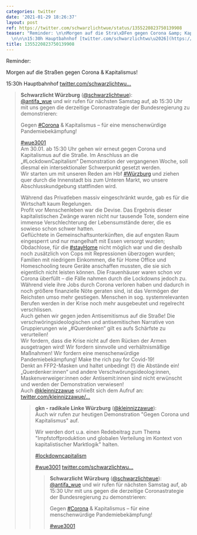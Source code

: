 ```yaml
---
categories: twitter
date: '2021-01-29 18:26:37'
layout: post
ref: https://twitter.com/schwarzlichtwue/status/1355220823750139908
teaser: "Reminder: \n\nMorgen auf die Stra\xDFen gegen Corona &amp; Kapitalismus!\n\
  \n\n\n15:30h Hauptbahnhof [twitter.com/schwarzlichtwu\u2026](https://twitter.com/schwarzlichtwue/status/1353707324402241536)"
title: 1355220823750139908
---
```

Reminder: 

Morgen auf die Straßen gegen Corona &amp; Kapitalismus!



15:30h Hauptbahnhof [twitter.com/schwarzlichtwu…](https://twitter.com/schwarzlichtwue/status/1353707324402241536)
> <b>Schwarzlicht Würzburg</b> ([@schwarzlichtwue](https://twitter.com/schwarzlichtwue)):  
>[@antifa_wue](https://twitter.com/antifa_wue) und wir rufen für nächsten Samstag auf, ab 15:30 Uhr mit uns gegen die derzeitige Coronastrategie der Bundesregierung zu demonstrieren:   
>  
>  
>  
>Gegen [#Corona](/t/corona) &amp; Kapitalismus – für eine menschenwürdige Pandemiebekämpfung!  
>  
>  
>  
>[#wue3001](/t/wue3001)   
>Am 30.01. ab 15:30 Uhr gehen wir erneut gegen Corona und Kapitalismus auf die Straße. Im Anschluss an die „#LockdownCapitalism“ Demonstration der vergangenen Woche, soll diesmal ein intersektionaler Schwerpunkt gesetzt werden.  
>Wir starten um mit unseren Reden am Hbf [#Würzburg](/t/würzburg) und ziehen quer durch die Innenstadt bis zum Unteren Markt, wo unsere Abschlusskundgebung stattfinden wird.   
>  
>  
>  
>Während das Privatleben massiv eingeschränkt wurde, gab es für die Wirtschaft kaum Regelungen.  
>Profit vor Menschenleben war die Devise. Das Ergebnis dieser kapitalistischen Zwänge waren nicht nur tausende Tote, sondern eine immense Verschlechterung der Lebensumstände derer, die es sowieso schon schwer hatten.  
>Geflüchtete in Gemeinschaftsunterkünften, die auf engsten Raum eingesperrt und nur mangelhaft mit Essen versorgt wurden; Obdachlose, für die [#stayHome](/t/stayhome) nicht möglich war und die deshalb noch zusätzlich von Cops mit Repressionen überzogen wurden;  
>Familien mit niedrigem Einkommen, die für Home Office und Homeschooling teure Geräte anschaffen mussten, die sie sich eigentlich nicht leisten können. Die Frauenhäuser waren schon vor Corona überfüllt – die Fälle nahmen durch die Lockdowns jedoch zu.  
>Während viele ihre Jobs durch Corona verloren haben und dadurch in noch größere finanzielle Nöte geraten sind, ist das Vermögen der Reichsten umso mehr gestiegen. Menschen in sog. systemrelevanten Berufen werden in der Krise noch mehr ausgebeutet und regelrecht verschlissen.  
>Auch gehen wir gegen jeden Antisemitismus auf die Straße! Die verschwöringsideologischen und antisemitischen Narrative von Gruppierungen wie „#Querdenken“ gilt es aufs Schärfste zu verurteilen!  
>Wir fordern, dass die Krise nicht auf dem Rücken der Armen ausgetragen wird! Wir fordern sinnvolle und verhältnismäßige Maßnahmen! Wir fordern eine menschenwürdige Pandemiebekämpfung! Make the rich pay for Covid-19!  
>Denkt an FFP2-Masken und haltet unbedingt (!) die Abstände ein! „Querdenker:innen“ und andere Verschwörungsideolog:innen, Maskenverweiger:innen oder Antisemit:innen sind nicht erwünscht und werden der Demonstration verwiesen!  
>Auch [@kleinnizzawue](https://twitter.com/kleinnizzawue) schließt sich dem Aufruf an: [twitter.com/kleinnizzawue/…](https://twitter.com/kleinnizzawue/status/1355512329232916483?s=19)  
>> <b>gkn - radikale Linke Würzburg</b> ([@kleinnizzawue](https://twitter.com/kleinnizzawue)):    
>>Auch wir rufen zur heutigen Demonstration "Gegen Corona und Kapitalismus" auf.     
>>    
>>Wir werden dort u.a. einen Redebeitrag zum Thema "Impfstoffproduktion und globalen Verteilung im Kontext von kapitalistischer Marktlogik" halten.    
>>    
>>[#lockdowncapitalism](/t/lockdowncapitalism)    
>>    
>>[#wue3001](/t/wue3001) [twitter.com/schwarzlichtwu…](https://twitter.com/schwarzlichtwue/status/1353707324402241536)    
>>> <b>Schwarzlicht Würzburg</b> ([@schwarzlichtwue](https://twitter.com/schwarzlichtwue)):      
>>>[@antifa_wue](https://twitter.com/antifa_wue) und wir rufen für nächsten Samstag auf, ab 15:30 Uhr mit uns gegen die derzeitige Coronastrategie der Bundesregierung zu demonstrieren:       
>>>      
>>>      
>>>      
>>>Gegen [#Corona](/t/corona) &amp; Kapitalismus – für eine menschenwürdige Pandemiebekämpfung!      
>>>      
>>>      
>>>      
>>>[#wue3001](/t/wue3001)       
>>    
>>    
>  
>  

